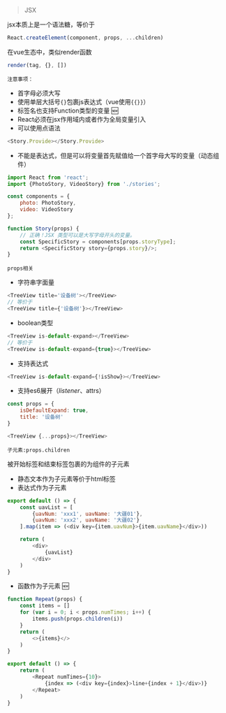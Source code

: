 > JSX

jsx本质上是一个语法糖，等价于

```js
React.createElement(component, props, ...children)
```

在vue生态中，类似render函数

```js
render(tag, {}, [])
```

`注意事项：`

- 首字母必须大写
- 使用单层大括号`{}`包裹js表达式（vue使用`{{}}`）
- 标签名也支持Function类型的变量 🆕
- React必须在jsx作用域内或者作为全局变量引入
- 可以使用点语法

```js
<Story.Provide></Story.Provide>
```

- 不能是表达式，但是可以将变量首先赋值给一个首字母大写的变量（动态组件）

```js
import React from 'react';
import {PhotoStory, VideoStory} from './stories';

const components = {
    photo: PhotoStory,
    video: VideoStory
};

function Story(props) {
    // 正确！JSX 类型可以是大写字母开头的变量。
    const SpecificStory = components[props.storyType];
    return <SpecificStory story={props.story}/>;
}
```

`props相关`

- 字符串字面量

```js
<TreeView title='设备树'></TreeView>
// 等价于
<TreeView title={'设备树'}></TreeView>
```

- boolean类型

```js
<TreeView is-default-expand></TreeView>
// 等价于
<TreeView is-default-expand={true}></TreeView>
```

- 支持表达式

```js
<TreeView is-default-expand={!isShow}></TreeView>
```

- 支持es6展开（$listener、$attrs）

```js
const props = {
    isDefaultExpand: true,
    title: '设备树'
}

<TreeView {...props}></TreeView>
```

`子元素:props.children`

被开始标签和结束标签包裹的为组件的子元素

- 静态文本作为子元素等价于html标签
- 表达式作为子元素

```js
export default () => {
    const uavList = [
        {uavNum: 'xxx1', uavName: '大疆01'},
        {uavNum: 'xxx2', uavName: '大疆02'}
    ].map(item => (<div key={item.uavNum}>{item.uavName}</div>))

    return (
        <div>
            {uavList}
        </div>
    )
}


```

- 函数作为子元素 🆕

```js
function Repeat(props) {
    const items = []
    for (var i = 0; i < props.numTimes; i++) {
        items.push(props.children(i))
    }
    return (
        <>{items}</>
    )
}

export default () => {
    return (
        <Repeat numTimes={10}>
            {index => (<div key={index}>line+{index + 1}</div>)}
        </Repeat>
    )
}
```
